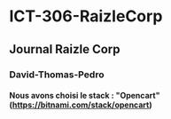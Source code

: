 # ICT-306-RaizleCorp
## Journal Raizle Corp
### David-Thomas-Pedro
#### Nous avons choisi le stack : "Opencart" (https://bitnami.com/stack/opencart)
